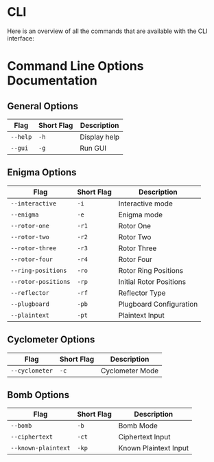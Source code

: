 # CLI

Here is an overview of all the commands that are available with the CLI interface:

# Command Line Options Documentation

## General Options

| Flag     | Short Flag | Description  |
|----------|------------|--------------|
| `--help` | `-h`       | Display help |
| `--gui`  | `-g`       | Run GUI      |

## Enigma Options

| Flag                | Short Flag | Description             |
|---------------------|------------|-------------------------|
| `--interactive`     | `-i`       | Interactive mode        |
| `--enigma`          | `-e`       | Enigma mode             |
| `--rotor-one`       | `-r1`      | Rotor One               |
| `--rotor-two`       | `-r2`      | Rotor Two               |
| `--rotor-three`     | `-r3`      | Rotor Three             |
| `--rotor-four`      | `-r4`      | Rotor Four              |
| `--ring-positions`  | `-ro`      | Rotor Ring Positions    |
| `--rotor-positions` | `-rp`      | Initial Rotor Positions |
| `--reflector`       | `-rf`      | Reflector Type          |
| `--plugboard`       | `-pb`      | Plugboard Configuration |
| `--plaintext`       | `-pt`      | Plaintext Input         |

## Cyclometer Options

| Flag           | Short Flag | Description     |
|----------------|------------|-----------------|
| `--cyclometer` | `-c`       | Cyclometer Mode |

## Bomb Options

| Flag                | Short Flag | Description           |
|---------------------|------------|-----------------------|
| `--bomb`            | `-b`       | Bomb Mode             |
| `--ciphertext`      | `-ct`      | Ciphertext Input      |
| `--known-plaintext` | `-kp`      | Known Plaintext Input |



